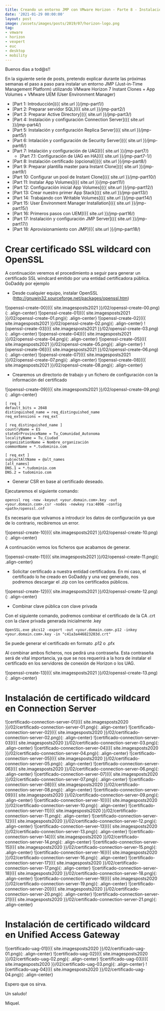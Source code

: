 ```yaml
---
title: Creando un entorno JMP con VMware Horizon - Parte 8 - Instalación certificado
date: '2021-01-29 00:00:00'
layout: post
image: /assets/images/posts/2019/07/horizon-logo.png
tag:
- vmware
- horizon
- vexpert
- euc
- desktop
- mobility
---
```


Buenos dias a tod@s!!

En la siguiente serie de posts, pretendo explicar durante las próximas semanas el paso a paso para instalar un entorno JMP (Just-in-Time Management Platform) utilizando VMware Horizon 7 Instant Clones + App Volumes + VMware UEM (User Environment Manager) 

- [Part 1: Introducción]({{ site.url }}/jmp-part1/)
- [Part 2: Preparar servidor SQL]({{ site.url }}/jmp-part2/)
- [Part 3: Preparar Active Directory]({{ site.url }}/jmp-part3/)
- [Part 4: Instalación y configuración Connection Server]({{ site.url }}/jmp-part4/)
- [Part 5: Instalación y configuración Replica Server]({{ site.url }}/jmp-part5/)
- [Part 6: Intalación y configuración de Security Server]({{ site.url }}/jmp-part6/)
- [Part 7: Intalación y configuración de UAG]({{ site.url }}/jmp-part7/)
    - [Part 7.1: Configuración de UAG en HA]({{ site.url }}/jmp-part7-1/)
- [Part 8: Instalación certificado (opcional)]({{ site.url }}/jmp-part8/)
- [Part 9: Preparar plantilla master para Instant Clone]({{ site.url }}/jmp-part9/)
- [Part 10: Configurar un pool de Instant Clone]({{ site.url }}/jmp-part10/)
- [Part 11: Instalar App Volumes]({{ site.url }}/jmp-part11/)
- [Part 12: Configuración inicial App Volumes]({{ site.url }}/jmp-part12/)
- [Part 13: Crear nuestro primer App Stack]({{ site.url }}/jmp-part13/)
- [Part 14: Trabajando con Writable Volumes]({{ site.url }}/jmp-part14/)
- [Part 15: User Environment Manager Installation]({{ site.url }}/jmp-part15/)
- [Part 16: Primeros pasos con UEM]({{ site.url }}/jmp-part16/)
- [Part 17: Instalación y configuración JMP Server]({{ site.url }}/jmp-part17/)
- [Part 18: Aprovisionamiento con JMP]({{ site.url }}/jmp-part18/)

# Crear certificado SSL wildcard con OpenSSL

A continuación veremos el procedimiento a seguir para generar un certificado SSL windcard emitido por una entidad certificadora pública. GoDaddy por ejemplo

* Desde cualquier equipo, instalar OpenSSL (http://gnuwin32.sourceforge.net/packages/openssl.htm)

![openssl-create-00]({{ site.imagesposts2021 }}/02/openssl-create-00.png){: .align-center}
![openssl-create-01]({{ site.imagesposts2021 }}/02/openssl-create-01.png){: .align-center}
![openssl-create-02]({{ site.imagesposts2021 }}/02/openssl-create-02.png){: .align-center}
![openssl-create-03]({{ site.imagesposts2021 }}/02/openssl-create-03.png){: .align-center}
![openssl-create-04]({{ site.imagesposts2021 }}/02/openssl-create-04.png){: .align-center}
![openssl-create-05]({{ site.imagesposts2021 }}/02/openssl-create-05.png){: .align-center}
![openssl-create-06]({{ site.imagesposts2021 }}/02/openssl-create-06.png){: .align-center}
![openssl-create-07]({{ site.imagesposts2021 }}/02/openssl-create-07.png){: .align-center}
![openssl-create-08]({{ site.imagesposts2021 }}/02/openssl-create-08.png){: .align-center}

* Crearemos un directorio de trabajo y un fichero de configuración con la información del certificado

![openssl-create-09]({{ site.imagesposts2021 }}/02/openssl-create-09.png){: .align-center}

```
[ req ]
default_bits = 2048
distinguished_name = req_distinguished_name
req_extensions = req_ext

[ req_distinguished_name ]
countryName = ES
stateOrProvinceName = Tu_Comunidad_Autonoma
localityName = Tu_Ciudad
organizationName = Nombre_organización
commonName = *.tudominio.com

[ req_ext ]
subjectAltName = @alt_names
[alt_names]
DNS.1 = *.tudominio.com
DNS.2 = tudominio.com
```

* Generar CSR en base al certificado deseado. 

Ejecutaremos el siguiente comando:

`openssl req -new -keyout <your.domain.com>.key -out <your.domain.com>.csr -nodes -newkey rsa:4096 -config <path>/openssl.cnf`

Es necesario que volvamos a introducir los datos de configuración ya que de lo contrario, recibiremos un error.

![openssl-create-10]({{ site.imagesposts2021 }}/02/openssl-create-10.png){: .align-center}

A continuación vemos los ficheros que acabamos de generar.

![openssl-create-11]({{ site.imagesposts2021 }}/02/openssl-create-11.png){: .align-center}

* Solicitar certificado a nuestra entidad certificadora.
En mi caso, el certificado lo he creado en GoDaddy y una vez generado, nos podremos descargar el .zip con los certificados públicos.

![openssl-create-12]({{ site.imagesposts2021 }}/02/openssl-create-12.png){: .align-center}

* Combinar clave pública con clave privada

Con el siguiente comando, podremos combinar el certificado de la CA .crt con la clave privada generada inicialmente .key

`OpenSSL.exe pkcs12 -export -out <your.domain.com>.p12 -inkey <your.domain.com>.key -in "c41a3a446823203d.crt"`

Se puede generar el certificado en formato .p12 o .pfx

Al combinar ambos ficheros, nos pedirá una contraseña. Esta contraseña será de vital importancia, ya que se nos requerirá a la hora de instalar el certificado en los servidores de conexión de Horizon o los UAG.

![openssl-create-13]({{ site.imagesposts2021 }}/02/openssl-create-13.png){: .align-center}

# Instalación de certificado wildcard en Connection Server

![certificado-connection-server-01]({{ site.imagesposts2020 }}/02/certificado-connection-server-01.png){: .align-center}
![certificado-connection-server-02]({{ site.imagesposts2020 }}/02/certificado-connection-server-02.png){: .align-center}
![certificado-connection-server-03]({{ site.imagesposts2020 }}/02/certificado-connection-server-03.png){: .align-center}
![certificado-connection-server-04]({{ site.imagesposts2020 }}/02/certificado-connection-server-04.png){: .align-center}
![certificado-connection-server-05]({{ site.imagesposts2020 }}/02/certificado-connection-server-05.png){: .align-center}
![certificado-connection-server-06]({{ site.imagesposts2020 }}/02/certificado-connection-server-06.png){: .align-center}
![certificado-connection-server-07]({{ site.imagesposts2020 }}/02/certificado-connection-server-07.png){: .align-center}
![certificado-connection-server-08]({{ site.imagesposts2020 }}/02/certificado-connection-server-08.png){: .align-center}
![certificado-connection-server-09]({{ site.imagesposts2020 }}/02/certificado-connection-server-09.png){: .align-center}
![certificado-connection-server-10]({{ site.imagesposts2020 }}/02/certificado-connection-server-10.png){: .align-center}
![certificado-connection-server-11]({{ site.imagesposts2020 }}/02/certificado-connection-server-11.png){: .align-center}
![certificado-connection-server-12]({{ site.imagesposts2020 }}/02/certificado-connection-server-12.png){: .align-center}
![certificado-connection-server-13]({{ site.imagesposts2020 }}/02/certificado-connection-server-13.png){: .align-center}
![certificado-connection-server-14]({{ site.imagesposts2020 }}/02/certificado-connection-server-14.png){: .align-center}
![certificado-connection-server-15]({{ site.imagesposts2020 }}/02/certificado-connection-server-15.png){: .align-center}
![certificado-connection-server-16]({{ site.imagesposts2020 }}/02/certificado-connection-server-16.png){: .align-center}
![certificado-connection-server-17]({{ site.imagesposts2020 }}/02/certificado-connection-server-17.png){: .align-center}
![certificado-connection-server-18]({{ site.imagesposts2020 }}/02/certificado-connection-server-18.png){: .align-center}
![certificado-connection-server-19]({{ site.imagesposts2020 }}/02/certificado-connection-server-19.png){: .align-center}
![certificado-connection-server-20]({{ site.imagesposts2020 }}/02/certificado-connection-server-20.png){: .align-center}
![certificado-connection-server-21]({{ site.imagesposts2020 }}/02/certificado-connection-server-21.png){: .align-center}

# Instalación de certificado wildcard en Unified Access Gateway

![certificado-uag-01]({{ site.imagesposts2020 }}/02/certificado-uag-01.png){: .align-center}
![certificado-uag-02]({{ site.imagesposts2020 }}/02/certificado-uag-02.png){: .align-center}
![certificado-uag-03]({{ site.imagesposts2020 }}/02/certificado-uag-03.png){: .align-center}
![certificado-uag-04]({{ site.imagesposts2020 }}/02/certificado-uag-04.png){: .align-center}


Espero que os sirva.

Un saludo!

Miquel.



